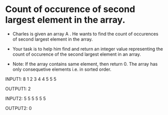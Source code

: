# Count of occurence of second largest element in the array.

- Charles is given an array A . He wants to find the count of occurences of second largest element in the array.
- Your task is to help him find and return an integer value representing the count of occurence of the second largest element in an array.

- Note:
If the array contains same element, then return 0.
The array has only consequetive elements i.e. in sorted order.

INPUT1:
8
1 2 3 4 4 5 5 5

OUTPUT1:
2

INPUT2:
5
5 5 5 5 5

OUTPUT2:
0
